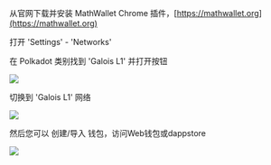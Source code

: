从官网下载并安装 MathWallet Chrome 插件，[https://mathwallet.org](https://mathwallet.org)

打开 'Settings' - 'Networks'

在 Polkadot 类别找到 'Galois L1' 并打开按钮

![](http://qiniu.eth.fm/2021-03-29-16170133378600.jpg)

切换到 'Galois L1' 网络

![](http://qiniu.eth.fm/2021-03-29-16170133910336.jpg)

然后您可以 创建/导入 钱包，访问Web钱包或dappstore

![](http://qiniu.eth.fm/2021-03-29-16170134217983.jpg)
